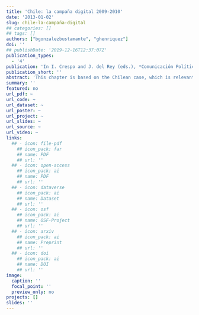 ```yaml
---
title: 'Chile: la campaña digital 2009-2010'
date: '2013-01-02'
slug: chile-la-campaña-digital
## categories: []
## tags: []
authors: ["bgonzalezbustamante", "ghenriquez"]
doi: ''
## publishDate: '2019-12-16T12:37:07Z'
publication_types:
  - '4'
publication: 'In I. Crespo and J. del Rey (eds.), *Comunicación Política & Campañas Electorales en América Latina*. Buenos Aires: Biblos'
publication_short: ''
abstract: 'This chapter is based on the Chilean case, which is relevant because of two significant elements. First, it is possible to identify the adoption of e-democracy tools, as well as a conflict between traditional electoral managers and new ones that disagree about the adoption of digital media. Second, the use of digital strategies is adopted in a context of low electoral turnout levels and allows the inclusion of the youngest population sector to the electoral campaign.'
summary: ''
featured: no
url_pdf: ~
url_code: ~
url_dataset: ~
url_poster: ~
url_project: ~
url_slides: ~
url_source: ~
url_video: ~
links:
  ## - icon: file-pdf
    ## icon_pack: far
    ## name: PDF
    ## url: ''
  ## - icon: open-access 
    ## icon_pack: ai
    ## name: PDF
    ## url: ''
  ## - icon: dataverse
    ## icon_pack: ai
    ## name: Dataset
    ## url: ''
  ## - icon: osf
    ## icon_pack: ai
    ## name: OSF-Project
    ## url: ''
  ## - icon: arxiv
    ## icon_pack: ai
    ## name: Preprint
    ## url: ''
  ## - icon: doi
    ## icon_pack: ai
    ## name: DOI
    ## url: ''
image:
  caption: ''
  focal_point: ''
  preview_only: no
projects: []
slides: ''
---
```

